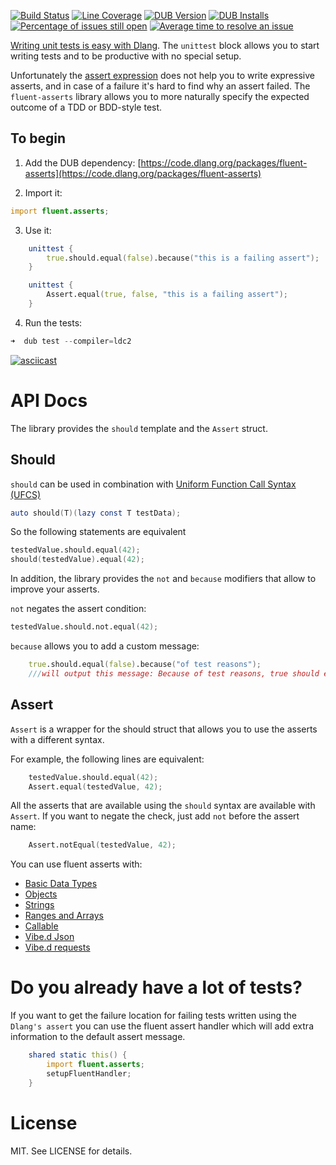 [![Build Status](https://travis-ci.org/gedaiu/fluent-asserts.svg?branch=master)](https://travis-ci.org/gedaiu/fluent-asserts)
[![Line Coverage](https://szabobogdan3.gitlab.io/fluent-asserts-coverage/coverage-shield.svg)](https://szabobogdan3.gitlab.io/fluent-asserts-coverage/)
[![DUB Version](https://img.shields.io/dub/v/fluent-asserts.svg)](https://code.dlang.org/packages/fluent-asserts)
[![DUB Installs](https://img.shields.io/dub/dt/fluent-asserts.svg)](https://code.dlang.org/packages/fluent-asserts)
[![Percentage of issues still open](http://isitmaintained.com/badge/open/gedaiu/fluent-asserts.svg)](http://isitmaintained.com/project/gedaiu/fluent-asserts "Percentage of issues still open")
[![Average time to resolve an issue](http://isitmaintained.com/badge/resolution/gedaiu/fluent-asserts.svg)](http://isitmaintained.com/project/gedaiu/fluent-asserts "Average time to resolve an issue")

[Writing unit tests is easy with Dlang](https://dlang.org/spec/unittest.html). The `unittest` block allows you to start writing tests and to be productive with no special setup.

Unfortunately the [assert expression](https://dlang.org/spec/expression.html#AssertExpression) does not help you to write expressive asserts, and in case of a failure it's hard to find why an assert failed. The `fluent-asserts` library allows you to more naturally specify the expected outcome of a TDD or BDD-style test.

## To begin

1. Add the DUB dependency:
[https://code.dlang.org/packages/fluent-asserts](https://code.dlang.org/packages/fluent-asserts)

2. Import it:
```D
import fluent.asserts;
```

3. Use it:
```D
    unittest {
        true.should.equal(false).because("this is a failing assert");
    }

    unittest {
        Assert.equal(true, false, "this is a failing assert");
    }
```

4. Run the tests:
```D
➜  dub test --compiler=ldc2
```

[![asciicast](https://asciinema.org/a/9x0suc3hanpe67uegtster7o1.png)](https://asciinema.org/a/9x0suc3hanpe67uegtster7o1)

# API Docs

The library provides the `should` template and the `Assert` struct.

## Should

`should` can be used in combination with [Uniform Function Call Syntax (UFCS)](https://dlang.org/spec/function.html#pseudo-member)

```D
auto should(T)(lazy const T testData);
```

So the following statements are equivalent

```D
testedValue.should.equal(42);
should(testedValue).equal(42);
```

In addition, the library provides the `not` and `because` modifiers that allow to improve your asserts.

`not` negates the assert condition:

```D
testedValue.should.not.equal(42);
```

`because` allows you to add a custom message:

```D
    true.should.equal(false).because("of test reasons");
    ///will output this message: Because of test reasons, true should equal `false`.
```

## Assert

`Assert` is a wrapper for the should struct that allows you to use the asserts with a different syntax.

For example, the following lines are equivalent:
```D
    testedValue.should.equal(42);
    Assert.equal(testedValue, 42);
```

All the asserts that are available using the `should` syntax are available with `Assert`. If you want to negate the check,
just add `not` before the assert name:

```D
    Assert.notEqual(testedValue, 42);
```

You can use fluent asserts with:

- [Basic Data Types](api/basic.md)
- [Objects](api/objects.md)
- [Strings](api/strings.md)
- [Ranges and Arrays](api/ranges.md)
- [Callable](api/callable.md)
- [Vibe.d Json](api/vibe-json.md)
- [Vibe.d requests](api/vibe-requests.md)

# Do you already have a lot of tests?

If you want to get the failure location for failing tests written using the `Dlang's assert` you can use the
fluent assert handler which will add extra information to the default assert message.

```D
    shared static this() {
        import fluent.asserts;
        setupFluentHandler;
    }
```

# License

MIT. See LICENSE for details.
